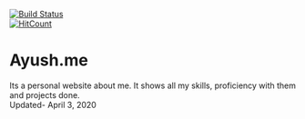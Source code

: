 [![Build Status](https://travis-ci.com/AyushShri/Ayush.me.svg?branch=master)](https://travis-ci.com/AyushShri/Ayush.me)\
[![HitCount](http://hits.dwyl.com/AyushShri/Ayushme.svg)](http://hits.dwyl.com/AyushShri/Ayushme)
# Ayush.me
Its a personal website about me. It shows all my skills, proficiency with them and projects done.\
Updated- April 3, 2020
